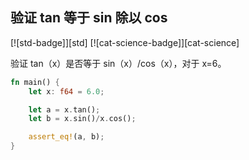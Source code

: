 ## 验证 tan 等于 sin 除以 cos

[![std-badge]][std] [![cat-science-badge]][cat-science]

验证 tan（x）是否等于 sin（x）/cos（x），对于 x=6。

```rust
fn main() {
    let x: f64 = 6.0;

    let a = x.tan();
    let b = x.sin()/x.cos();

    assert_eq!(a, b);
}
```
